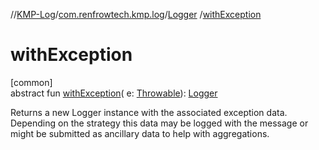 //[KMP-Log](../../../index.md)/[com.renfrowtech.kmp.log](../index.md)/[Logger](index.md)
/[withException](with-exception.md)

# withException

[common]\
abstract fun [withException](with-exception.md)(
e: [Throwable](https://kotlinlang.org/api/latest/jvm/stdlib/kotlin/-throwable/index.html)): [Logger](index.md)

Returns a new Logger instance with the associated exception data. Depending on the strategy this
data may be logged with the message or might be submitted as ancillary data to help with
aggregations.
